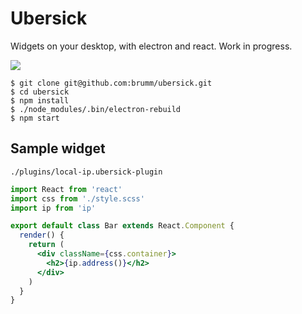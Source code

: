 # Ubersick

Widgets on your desktop, with electron and react. Work in progress.

![](http://i.imgur.com/Did6lLe.png)

```
$ git clone git@github.com:brumm/ubersick.git
$ cd ubersick
$ npm install
$ ./node_modules/.bin/electron-rebuild
$ npm start
```

## Sample widget

`./plugins/local-ip.ubersick-plugin`
```jsx
import React from 'react'
import css from './style.scss'
import ip from 'ip'

export default class Bar extends React.Component {
  render() {
    return (
      <div className={css.container}>
        <h2>{ip.address()}</h2>
      </div>
    )
  }
}
```
